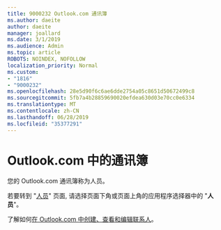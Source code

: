 ```yaml
---
title: 9000232 Outlook.com 通讯簿
ms.author: daeite
author: daeite
manager: joallard
ms.date: 3/1/2019
ms.audience: Admin
ms.topic: article
ROBOTS: NOINDEX, NOFOLLOW
localization_priority: Normal
ms.custom:
- "1816"
- "9000232"
ms.openlocfilehash: 28e5d90f6c6ae6dde2754a05c8651d50672499c8
ms.sourcegitcommit: 5fb7a4b28859690020efdea630d03e70cc0e6334
ms.translationtype: MT
ms.contentlocale: zh-CN
ms.lasthandoff: 06/28/2019
ms.locfileid: "35377291"
---
```

# <a name="address-book-in-outlookcom"></a>Outlook.com 中的通讯簿

您的 Outlook.com 通讯簿称为人员。

若要转到 "[人员](https://outlook.live.com/people/)" 页面, 请选择页面下角或页面上角的应用程序选择器中的 "**人员**"。

了解如何[在 Outlook.com 中创建、查看和编辑联系人](https://support.office.com/article/5b909158-036e-4820-92f7-2a27f57b9f01)。